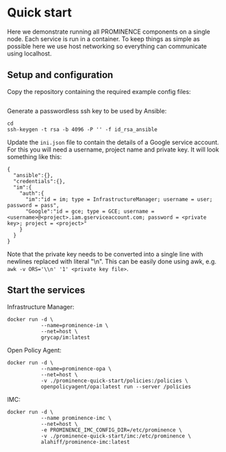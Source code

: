 # Quick start
Here we demonstrate running all PROMINENCE components on a single node. Each service is run in a container. To keep things as simple as possible here we use host networking so everything can communicate using localhost.

## Setup and configuration
Copy the repository containing the required example config files:
```
```
Generate a passwordless ssh key to be used by Ansible:
```
cd 
ssh-keygen -t rsa -b 4096 -P '' -f id_rsa_ansible
```
Update the `ini.json` file to contain the details of a Google service account. For this you will need a username, project name and private key. It will look something like this:
```
{
  "ansible":{},
  "credentials":{},
  "im":{
    "auth":{
      "im":"id = im; type = InfrastructureManager; username = user; password = pass",
      "Google":"id = gce; type = GCE; username = <username>@<project>.iam.gserviceaccount.com; password = <private key>; project = <project>"
    }
  }
}
```
Note that the private key needs to be converted into a single line with newlines replaced with literal "\n". This can be easily done using awk, e.g. `awk -v ORS='\\n' '1' <private key file>`.

## Start the services
Infrastructure Manager:
```
docker run -d \
           --name=prominence-im \
           --net=host \
           grycap/im:latest
```
Open Policy Agent:
```
docker run -d \
           --name=prominence-opa \
           --net=host \
           -v ./prominence-quick-start/policies:/policies \
           openpolicyagent/opa:latest run --server /policies
```

IMC:
```
docker run -d \
           --name prominence-imc \
           --net=host \
           -e PROMINENCE_IMC_CONFIG_DIR=/etc/prominence \
           -v ./prominence-quick-start/imc:/etc/prominence \
           alahiff/prominence-imc:latest
```           
